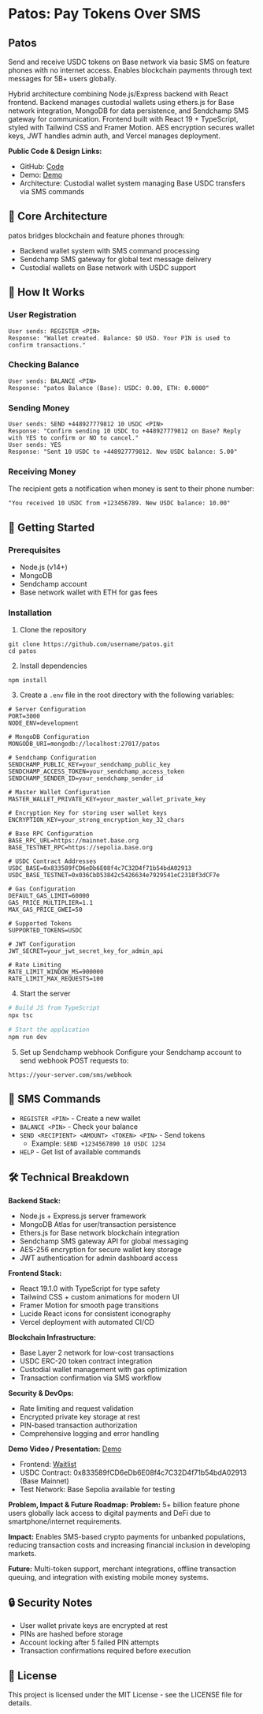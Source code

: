 # Patos: Pay Tokens Over SMS

 ## Patos

Send and receive USDC tokens on Base network via basic SMS on feature phones with no internet access. Enables blockchain payments through text messages for 5B+ users globally.


Hybrid architecture combining Node.js/Express backend with React frontend. Backend manages custodial wallets using ethers.js for Base network integration, MongoDB for data persistence, and Sendchamp SMS gateway for communication. Frontend built with React 19 + TypeScript, styled with Tailwind CSS and Framer Motion. AES encryption secures wallet keys, JWT handles admin auth, and Vercel manages deployment.

 **Public Code & Design Links:**
- GitHub: [Code](https://github.com/francis-codex/Paytos)
- Demo: [Demo](https://www.loom.com/share/8d03f9ad51f149c0853e561be681ef75?sid=f1a72faa-4198-4857-87ec-db484b7f6f72)
- Architecture: Custodial wallet system managing Base USDC transfers via SMS commands

## 🔧 Core Architecture

patos bridges blockchain and feature phones through:

- Backend wallet system with SMS command processing
- Sendchamp SMS gateway for global text message delivery
- Custodial wallets on Base network with USDC support

## 📱 How It Works

### User Registration
```
User sends: REGISTER <PIN>
Response: "Wallet created. Balance: $0 USD. Your PIN is used to confirm transactions."
```

### Checking Balance
```
User sends: BALANCE <PIN>
Response: "patos Balance (Base): USDC: 0.00, ETH: 0.0000"
```

### Sending Money
```
User sends: SEND +448927779812 10 USDC <PIN>
Response: "Confirm sending 10 USDC to +448927779812 on Base? Reply with YES to confirm or NO to cancel."
User sends: YES
Response: "Sent 10 USDC to +448927779812. New USDC balance: 5.00"
```

### Receiving Money
The recipient gets a notification when money is sent to their phone number:
```
"You received 10 USDC from +123456789. New USDC balance: 10.00"
```

## 🚀 Getting Started

### Prerequisites

- Node.js (v14+)
- MongoDB
- Sendchamp account
- Base network wallet with ETH for gas fees

### Installation

1. Clone the repository
```
git clone https://github.com/username/patos.git
cd patos
```

2. Install dependencies
```
npm install
```

3. Create a `.env` file in the root directory with the following variables:
```
# Server Configuration
PORT=3000
NODE_ENV=development

# MongoDB Configuration
MONGODB_URI=mongodb://localhost:27017/patos

# Sendchamp Configuration
SENDCHAMP_PUBLIC_KEY=your_sendchamp_public_key
SENDCHAMP_ACCESS_TOKEN=your_sendchamp_access_token
SENDCHAMP_SENDER_ID=your_sendchamp_sender_id

# Master Wallet Configuration
MASTER_WALLET_PRIVATE_KEY=your_master_wallet_private_key

# Encryption Key for storing user wallet keys
ENCRYPTION_KEY=your_strong_encryption_key_32_chars

# Base RPC Configuration
BASE_RPC_URL=https://mainnet.base.org
BASE_TESTNET_RPC=https://sepolia.base.org

# USDC Contract Addresses
USDC_BASE=0x833589fCD6eDb6E08f4c7C32D4f71b54bdA02913
USDC_BASE_TESTNET=0x036CbD53842c5426634e7929541eC2318f3dCF7e

# Gas Configuration
DEFAULT_GAS_LIMIT=60000
GAS_PRICE_MULTIPLIER=1.1
MAX_GAS_PRICE_GWEI=50

# Supported Tokens
SUPPORTED_TOKENS=USDC

# JWT Configuration
JWT_SECRET=your_jwt_secret_key_for_admin_api

# Rate Limiting
RATE_LIMIT_WINDOW_MS=900000
RATE_LIMIT_MAX_REQUESTS=100
```

4. Start the server

```bash
# Build JS from TypeScript
npx tsc

# Start the application
npm run dev
```

5. Set up Sendchamp webhook
Configure your Sendchamp account to send webhook POST requests to:
```
https://your-server.com/sms/webhook
```

## 💬 SMS Commands

- `REGISTER <PIN>` - Create a new wallet
- `BALANCE <PIN>` - Check your balance
- `SEND <RECIPIENT> <AMOUNT> <TOKEN> <PIN>` - Send tokens
  - Example: `SEND +1234567890 10 USDC 1234`
- `HELP` - Get list of available commands

## 🛠️ Technical Breakdown

**Backend Stack:**
- Node.js + Express.js server framework
- MongoDB Atlas for user/transaction persistence
- Ethers.js for Base network blockchain integration
- Sendchamp SMS gateway API for global messaging
- AES-256 encryption for secure wallet key storage
- JWT authentication for admin dashboard access

**Frontend Stack:**
- React 19.1.0 with TypeScript for type safety
- Tailwind CSS + custom animations for modern UI
- Framer Motion for smooth page transitions
- Lucide React icons for consistent iconography
- Vercel deployment with automated CI/CD

**Blockchain Infrastructure:**
- Base Layer 2 network for low-cost transactions
- USDC ERC-20 token contract integration
- Custodial wallet management with gas optimization
- Transaction confirmation via SMS workflow

**Security & DevOps:**
- Rate limiting and request validation
- Encrypted private key storage at rest
- PIN-based transaction authorization
- Comprehensive logging and error handling

 **Demo Video / Presentation:**
[Demo](https://www.loom.com/share/8d03f9ad51f149c0853e561be681ef75?sid=f1a72faa-4198-4857-87ec-db484b7f6f72)
- Frontend: [Waitlist](https://paytos-base.vercel.app/)  
- USDC Contract: 0x833589fCD6eDb6E08f4c7C32D4f71b54bdA02913 (Base Mainnet)
- Test Network: Base Sepolia available for testing

 **Problem, Impact & Future Roadmap:**
**Problem:** 5+ billion feature phone users globally lack access to digital payments and DeFi due to smartphone/internet requirements.

**Impact:** Enables SMS-based crypto payments for unbanked populations, reducing transaction costs and increasing financial inclusion in developing markets.

**Future:** Multi-token support, merchant integrations, offline transaction queuing, and integration with existing mobile money systems.

## 🔒 Security Notes

- User wallet private keys are encrypted at rest
- PINs are hashed before storage
- Account locking after 5 failed PIN attempts
- Transaction confirmations required before execution

## 📝 License

This project is licensed under the MIT License - see the LICENSE file for details. 

